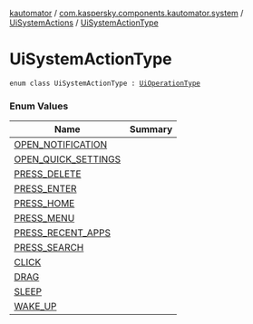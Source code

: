 [kautomator](../../../index.md) / [com.kaspersky.components.kautomator.system](../../index.md) / [UiSystemActions](../index.md) / [UiSystemActionType](./index.md)

# UiSystemActionType

`enum class UiSystemActionType : `[`UiOperationType`](../../../com.kaspersky.components.kautomator.intercept.operation/-ui-operation-type/index.md)

### Enum Values

| Name | Summary |
|---|---|
| [OPEN_NOTIFICATION](-o-p-e-n_-n-o-t-i-f-i-c-a-t-i-o-n.md) |  |
| [OPEN_QUICK_SETTINGS](-o-p-e-n_-q-u-i-c-k_-s-e-t-t-i-n-g-s.md) |  |
| [PRESS_DELETE](-p-r-e-s-s_-d-e-l-e-t-e.md) |  |
| [PRESS_ENTER](-p-r-e-s-s_-e-n-t-e-r.md) |  |
| [PRESS_HOME](-p-r-e-s-s_-h-o-m-e.md) |  |
| [PRESS_MENU](-p-r-e-s-s_-m-e-n-u.md) |  |
| [PRESS_RECENT_APPS](-p-r-e-s-s_-r-e-c-e-n-t_-a-p-p-s.md) |  |
| [PRESS_SEARCH](-p-r-e-s-s_-s-e-a-r-c-h.md) |  |
| [CLICK](-c-l-i-c-k.md) |  |
| [DRAG](-d-r-a-g.md) |  |
| [SLEEP](-s-l-e-e-p.md) |  |
| [WAKE_UP](-w-a-k-e_-u-p.md) |  |
